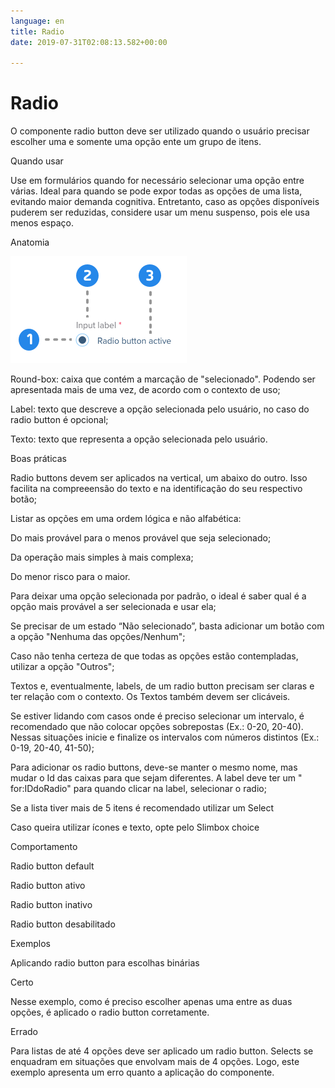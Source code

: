 ```yaml
---
language: en
title: Radio
date: 2019-07-31T02:08:13.582+00:00

---
```

# Radio

O componente radio button deve ser utilizado quando o usuário precisar escolher uma e somente uma opção ente um grupo de itens.

Quando usar

Use em formulários quando for necessário selecionar uma opção entre várias. Ideal para quando se pode expor todas as opções de uma lista, evitando maior demanda cognitiva. Entretanto, caso as opções disponíveis puderem ser reduzidas, considere usar um menu suspenso, pois ele usa menos espaço.

Anatomia

![Anatomia Radio](/media/radio-anatomy.png "Anatomia Radio")

Round-box:   caixa que contém a marcação de "selecionado". Podendo ser apresentada mais de uma vez, de acordo com o contexto de uso;

Label: texto que descreve a opção selecionada pelo usuário, no caso do radio button é opcional;

Texto: texto que representa a opção selecionada pelo usuário.

Boas práticas

Radio buttons devem ser aplicados na vertical, um abaixo do outro. Isso facilita na compreeensão do texto e na identificação do seu respectivo botão;

Listar as opções em uma ordem lógica e não alfabética:

Do mais provável para o menos provável que seja selecionado;

Da operação mais simples à mais complexa;

Do menor risco para o maior.

Para deixar uma opção selecionada por padrão, o ideal é saber qual é a opção mais provável a ser selecionada e usar ela;

Se precisar de um estado “Não selecionado”, basta adicionar um botão com a opção "Nenhuma das opções/Nenhum";

Caso não tenha certeza de que todas as opções estão contempladas, utilizar a opção "Outros";

Textos e, eventualmente, labels, de um radio button precisam ser claras e ter relação com o contexto. Os Textos também devem ser clicáveis.

Se estiver lidando com casos onde é preciso selecionar um intervalo, é recomendado que não colocar opções sobrepostas (Ex.: 0-20, 20-40). Nessas situações inicie e finalize os intervalos com números distintos (Ex.: 0-19, 20-40, 41-50);

Para adicionar os radio buttons, deve-se manter o mesmo nome, mas mudar o Id das caixas para que sejam diferentes. A label deve ter um " for:IDdoRadio" para quando clicar na label, selecionar o radio;

Se a lista tiver mais de 5 itens é recomendado utilizar um Select

Caso queira utilizar ícones e texto, opte pelo Slimbox choice

Comportamento

Radio button default

Radio button ativo

Radio button inativo

Radio button desabilitado

Exemplos

Aplicando radio button para escolhas binárias

Certo

Nesse exemplo, como é preciso escolher apenas uma entre as duas opções, é aplicado o radio button corretamente.

Errado

Para listas de até 4 opções deve ser aplicado um radio button. Selects se enquadram em situações que envolvam mais de 4 opções. Logo, este exemplo apresenta um erro quanto a aplicação do componente.